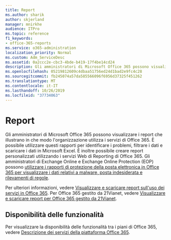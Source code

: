 ```yaml
---
title: Report
ms.author: sharik
author: skjerland
manager: mnirkhe
audience: ITPro
ms.topic: reference
f1_keywords:
- office-365-reports
ms.service: o365-administration
localization_priority: Normal
ms.custom: Adm_ServiceDesc
ms.assetid: 0a2ccc2e-cbc3-4bde-b419-17f4be14cd24
description: Gli amministratori di Microsoft Office 365 possono visualizzare i report che illustrano in che modo l'organizzazione utilizza i servizi di Office 365. È possibile utilizzare questi rapporti per identificare i problemi, filtrare i dati e scaricare i dati in Microsoft Excel. È inoltre possibile creare report personalizzati utilizzando i servizi Web di Reporting di Office 365. Gli amministratori di Exchange Online e Exchange Online Protection (EOP) possono utilizzare i rapporti di protezione della posta elettronica in Office 365 per visualizzare i dati relativi a malware, posta indesiderata e rilevamenti di regole.
ms.openlocfilehash: 05219812609c4dbaa51756ed24d1bad2e9fc4c28
ms.sourcegitcommit: fb245074a57da585566096f6956d37325f451262
ms.translationtype: MT
ms.contentlocale: it-IT
ms.lasthandoff: 10/26/2019
ms.locfileid: "37734063"
---
```

# <a name="reports"></a>Report

Gli amministratori di Microsoft Office 365 possono visualizzare i report che illustrano in che modo l'organizzazione utilizza i servizi di Office 365. È possibile utilizzare questi rapporti per identificare i problemi, filtrare i dati e scaricare i dati in Microsoft Excel. È inoltre possibile creare report personalizzati utilizzando i servizi Web di Reporting di Office 365. Gli amministratori di Exchange Online e Exchange Online Protection (EOP) possono [utilizzare i rapporti di protezione della posta elettronica in Office 365 per visualizzare i dati relativi a malware, posta indesiderata e rilevamenti di regole](https://go.microsoft.com/fwlink/p/?LinkId=401102).
  
Per ulteriori informazioni, vedere [Visualizzare e scaricare report sull'uso dei servizi in Office 365](https://go.microsoft.com/fwlink/p/?LinkID=270182). Per Office 365 gestito da 21Vianet, vedere [Visualizzare e scaricare report per Office 365 gestito da 21Vianet](https://go.microsoft.com/fwlink/?LinkID=733348&amp;clcid=0x409).
  
## <a name="feature-availability"></a>Disponibilità delle funzionalità

Per visualizzare la disponibilità delle funzionalità tra i piani di Office 365, vedere [Descrizione dei servizi della piattaforma Office 365](office-365-platform-service-description.md).
  

